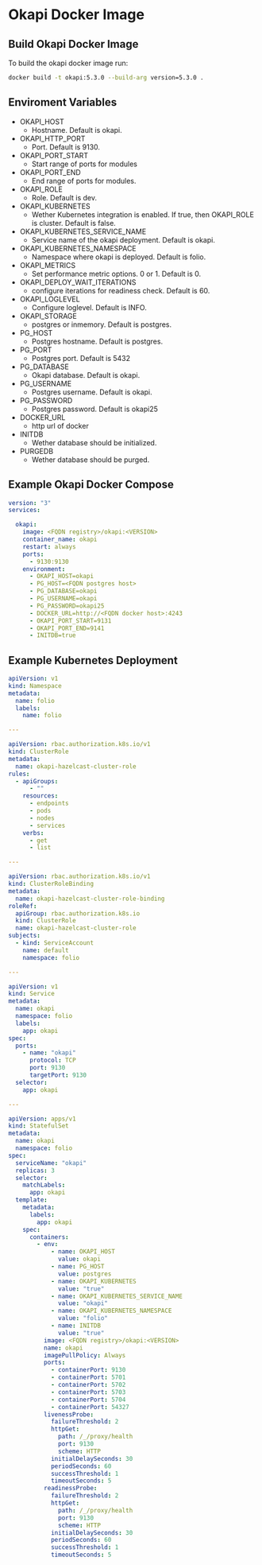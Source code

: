 # Okapi Docker Image

## Build Okapi Docker Image

To build the okapi docker image run:

``` bash
docker build -t okapi:5.3.0 --build-arg version=5.3.0 .
```

## Enviroment Variables

- OKAPI_HOST
  - Hostname. Default is okapi.
- OKAPI_HTTP_PORT
  - Port. Default is 9130.
- OKAPI_PORT_START
  - Start range of ports for modules
- OKAPI_PORT_END
  - End range of ports for modules.
- OKAPI_ROLE
  - Role. Default is dev.
- OKAPI_KUBERNETES
  - Wether Kubernetes integration is enabled. If true, then OKAPI_ROLE is cluster. Default is false.
- OKAPI_KUBERNETES_SERVICE_NAME
  - Service name of the okapi deployment. Default is okapi.
- OKAPI_KUBERNETES_NAMESPACE
  - Namespace where okapi is deployed. Default is folio.
- OKAPI_METRICS
  - Set performance metric options. 0 or 1. Default is 0.
- OKAPI_DEPLOY_WAIT_ITERATIONS
  - configure iterations for readiness check. Default is 60.
- OKAPI_LOGLEVEL
  - Configure loglevel. Default is INFO.
- OKAPI_STORAGE
  - postgres or inmemory. Default is postgres.
- PG_HOST
  - Postgres hostname. Default is postgres.
- PG_PORT
  - Postgres port. Default is 5432
- PG_DATABASE
  - Okapi database. Default is okapi.
- PG_USERNAME
  - Postgres username. Default is okapi.
- PG_PASSWORD
  - Postgres password. Default is okapi25
- DOCKER_URL
  - http url of docker
- INITDB
  - Wether database should be initialized.
- PURGEDB
  - Wether database should be purged.

## Example Okapi Docker Compose

```yaml
version: "3"
services:

  okapi:
    image: <FQDN registry>/okapi:<VERSION>
    container_name: okapi
    restart: always
    ports:
      - 9130:9130
    environment:
      - OKAPI_HOST=okapi
      - PG_HOST=<FQDN postgres host>
      - PG_DATABASE=okapi
      - PG_USERNAME=okapi
      - PG_PASSWORD=okapi25
      - DOCKER_URL=http://<FQDN docker host>:4243
      - OKAPI_PORT_START=9131
      - OKAPI_PORT_END=9141
      - INITDB=true
```

## Example Kubernetes Deployment

``` yaml
apiVersion: v1
kind: Namespace
metadata:
  name: folio
  labels:
    name: folio

---

apiVersion: rbac.authorization.k8s.io/v1
kind: ClusterRole
metadata:
  name: okapi-hazelcast-cluster-role
rules:
  - apiGroups:
      - ""
    resources:
      - endpoints
      - pods
      - nodes
      - services
    verbs:
      - get
      - list

---

apiVersion: rbac.authorization.k8s.io/v1
kind: ClusterRoleBinding
metadata:
  name: okapi-hazelcast-cluster-role-binding
roleRef:
  apiGroup: rbac.authorization.k8s.io
  kind: ClusterRole
  name: okapi-hazelcast-cluster-role
subjects:
  - kind: ServiceAccount
    name: default
    namespace: folio

---

apiVersion: v1
kind: Service
metadata:
  name: okapi
  namespace: folio
  labels:
    app: okapi
spec:
  ports:
    - name: "okapi"
      protocol: TCP
      port: 9130
      targetPort: 9130
  selector:
    app: okapi

---

apiVersion: apps/v1
kind: StatefulSet
metadata:
  name: okapi
  namespace: folio
spec:
  serviceName: "okapi"
  replicas: 3
  selector:
    matchLabels:
      app: okapi
  template:
    metadata:
      labels:
        app: okapi
    spec:
      containers:
        - env:
            - name: OKAPI_HOST
              value: okapi
            - name: PG_HOST
              value: postgres
            - name: OKAPI_KUBERNETES
              value: "true"
            - name: OKAPI_KUBERNETES_SERVICE_NAME
              value: "okapi"
            - name: OKAPI_KUBERNETES_NAMESPACE
              value: "folio"
            - name: INITDB
              value: "true"
          image: <FQDN registry>/okapi:<VERSION>
          name: okapi
          imagePullPolicy: Always
          ports:
            - containerPort: 9130
            - containerPort: 5701
            - containerPort: 5702
            - containerPort: 5703
            - containerPort: 5704
            - containerPort: 54327
          livenessProbe:
            failureThreshold: 2
            httpGet:
              path: /_/proxy/health
              port: 9130
              scheme: HTTP
            initialDelaySeconds: 30
            periodSeconds: 60
            successThreshold: 1
            timeoutSeconds: 5
          readinessProbe:
            failureThreshold: 2
            httpGet:
              path: /_/proxy/health
              port: 9130
              scheme: HTTP
            initialDelaySeconds: 30
            periodSeconds: 60
            successThreshold: 1
            timeoutSeconds: 5
```
